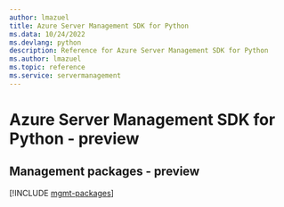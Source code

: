 ```yaml
---
author: lmazuel
title: Azure Server Management SDK for Python
ms.data: 10/24/2022
ms.devlang: python
description: Reference for Azure Server Management SDK for Python
ms.author: lmazuel
ms.topic: reference
ms.service: servermanagement
---
```

# Azure Server Management SDK for Python - preview

## Management packages - preview
[!INCLUDE [mgmt-packages](server-management-mgmt-index.md)]
